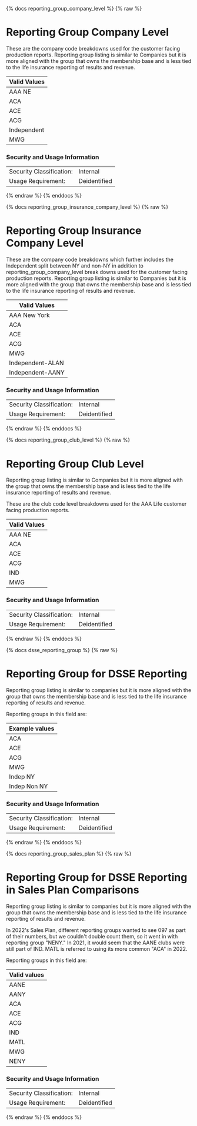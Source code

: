 {% docs reporting_group_company_level %}
{% raw %}

<a name="reporting_group_company_level"></a>
# Reporting Group Company Level

These are the company code breakdowns used for the customer facing production reports. Reporting group listing is similar 
to Companies but it is more aligned with the group that owns the membership base and is less tied to the life insurance 
reporting of results and revenue.

| Valid Values          |
|-----------------------|
|   AAA NE              |
|   ACA                 |
|   ACE                 |
|   ACG                 |
|   Independent         |
|   MWG                 |


### Security and Usage Information
|     |     |
| --- | --- |
| Security Classification: | Internal     |
| Usage Requirement:       | Deidentified |

{% endraw %}
{% enddocs %}


{% docs reporting_group_insurance_company_level %}
{% raw %}

<a name="reporting_group_insurance_company_level"></a>
# Reporting Group Insurance Company Level

These are the company code breakdowns which further includes the Independent split between NY and non-NY in addition to
reporting_group_company_level break downs used for the customer facing production reports. 
Reporting group listing is similar to Companies but it is more aligned with the group that owns the membership base and 
is less tied to the life insurance reporting of results and revenue.

| Valid Values          |
|-----------------------|
|   AAA New York        |
|   ACA                 |
|   ACE                 |
|   ACG                 |
|   MWG                 |
|   Independent-ALAN    |
|   Independent-AANY    |


### Security and Usage Information
|     |     |
| --- | --- |
| Security Classification: | Internal     |
| Usage Requirement:       | Deidentified |

{% endraw %}
{% enddocs %}


{% docs reporting_group_club_level %}
{% raw %}

<a name="reporting_group_club_level"></a>
# Reporting Group Club Level

Reporting group listing is similar to Companies but it is more aligned with the group that owns the
membership base and is less tied to the life insurance reporting of results and revenue.

These are the club code level breakdowns used for the AAA Life customer facing production reports. 

| Valid Values          |
|-----------------------|
|   AAA NE              |
|   ACA                 |
|   ACE                 |
|   ACG                 |
|   IND                 |
|   MWG                 |


### Security and Usage Information
|     |     |
| --- | --- |
| Security Classification: | Internal     |
| Usage Requirement:       | Deidentified |

{% endraw %}
{% enddocs %}

{% docs dsse_reporting_group %}
{% raw %}

<a name="dsse_reporting_group"></a>
# Reporting Group for DSSE Reporting

Reporting group listing is similar to companies but it is more aligned with the group that owns
the membership base and is less tied to the life insurance reporting of results and revenue.

Reporting groups in this field are:

| Example values    |
|-------------------|
| ACA  |
| ACE  |
| ACG  |
| MWG  |
| Indep NY  |
| Indep Non NY  |

### Security and Usage Information
|     |     |
| --- | --- |
| Security Classification: | Internal |
| Usage Requirement:       | Deidentified |

{% endraw %}
{% enddocs %}

{% docs reporting_group_sales_plan %}
{% raw %}

<a name="reporting_group_sales_plan"></a>
# Reporting Group for DSSE Reporting in Sales Plan Comparisons

Reporting group listing is similar to companies but it is more aligned with the group that owns
the membership base and is less tied to the life insurance reporting of results and revenue. 

In 2022's Sales Plan, different reporting groups wanted to see 097 as part of their numbers,
but we couldn't double count them, so it went in with reporting group "NENY." In 2021, it
would seem that the AANE clubs were still part of IND. MATL is referred to using its
more common "ACA" in 2022.

Reporting groups in this field are:

| Valid values |
| ------------ |
| AANE |
| AANY |
| ACA  |
| ACE  |
| ACG  |
| IND  |
| MATL |
| MWG  |
| NENY |

### Security and Usage Information
|     |     |
| --- | --- |
| Security Classification: | Internal |
| Usage Requirement:       | Deidentified |

{% endraw %}
{% enddocs %}